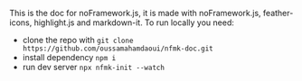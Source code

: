 This is the doc for noFramework.js, it is made with noFramework.js, feather-icons, highlight.js and markdown-it. To run locally you need:
  - clone the repo with `git clone https://github.com/oussamahamdaoui/nfmk-doc.git`
  - install dependency `npm i`
  - run dev server `npx nfmk-init --watch`